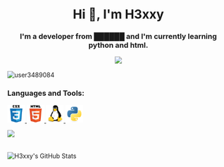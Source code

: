<h1 align="center">Hi 👋, I'm H3xxy</h1>
<h3 align="center">I'm a developer from ██████ and I'm currently learning python and html.</h3>

<p align="center">
  <a href="https://github.com/DenverCoder1/readme-typing-svg"><img src="https://readme-typing-svg.herokuapp.com?font=Time+New+Roman&color=cyan&size=25&center=true&vCenter=true&width=600&height=100&lines=H3xxy;++;Self-taught+Python-Developer;Computer+Science+Lover;CyberSec+Learner;Active+Learner/Researcher;Love+to+learn+new+stuff.<3"></a>
</p>

<p align="left"> <img src="https://komarev.com/ghpvc/?username=user3489084&label=Profile%20views&color=0e75b6&style=flat" alt="user3489084" /> </p>

<h3 align="left">Languages and Tools:</h3>
<p align="left"> <a href="https://www.w3schools.com/css/" target="_blank" rel="noreferrer"> <img src="https://raw.githubusercontent.com/devicons/devicon/master/icons/css3/css3-original-wordmark.svg" alt="css3" width="40" height="40"/> </a> <a href="https://www.w3.org/html/" target="_blank" rel="noreferrer"> <img src="https://raw.githubusercontent.com/devicons/devicon/master/icons/html5/html5-original-wordmark.svg" alt="html5" width="40" height="40"/> </a> <a href="https://www.linux.org/" target="_blank" rel="noreferrer"> <img src="https://raw.githubusercontent.com/devicons/devicon/master/icons/linux/linux-original.svg" alt="linux" width="40" height="40"/> </a> <a href="https://www.python.org" target="_blank" rel="noreferrer"> <img src="https://raw.githubusercontent.com/devicons/devicon/master/icons/python/python-original.svg" alt="python" width="40" height="40"/> </a> </p>


<img src="https://user-images.githubusercontent.com/73097560/115834477-dbab4500-a447-11eb-908a-139a6edaec5c.gif"><br><br>


<img src="https://github-readme-stats.vercel.app/api?username=user3489084&show_icons=true&theme=nord" alt="H3xxy's GitHub Stats">

